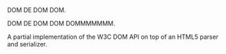DOM DE DOM DOM.

DOM DE DOM DOM DOMMMMMMM.

A partial implementation of the W3C DOM API on top of an HTML5 parser and serializer.
